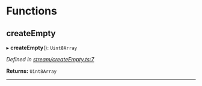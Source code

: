

# Functions

<a id="createempty"></a>

##  createEmpty

▸ **createEmpty**(): `Uint8Array`

*Defined in [stream/createEmpty.ts:7](https://github.com/polkadot-js/common/blob/830ca31/packages/trie-codec/src/stream/createEmpty.ts#L7)*

**Returns:** `Uint8Array`

___

